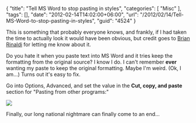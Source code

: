 {
	"title": "Tell MS Word to stop pasting in styles",
	"categories": [
		"Misc"
	],
	"tags": [],
	"date": "2012-02-14T14:02:00+06:00",
	"url": "/2012/02/14/Tell-MS-Word-to-stop-pasting-in-styles",
	"guid": "4524"
}

This is something that probably everyone knows, and frankly, if I had taken the time to actually look it would have been obvious, but credit goes to <a href="http://remotesynthesis.com/">Brian Rinaldi</a> for letting me know about it.

Do you hate it when you paste text into MS Word and it tries keep the formatting from the original source? I know I do. I can't remember <b>ever</b> wanting my paste to keep the original formatting. Maybe I'm weird. (Ok, I am...) Turns out it's easy to fix.

Go into Options, Advanced, and set the value in the <b>Cut, copy, and paste</b> section for "Pasting from other programs:"


<img src="http://static.raymondcamden.com/images/ScreenClip26.png" />

Finally, our long national nightmare can finally come to an end...